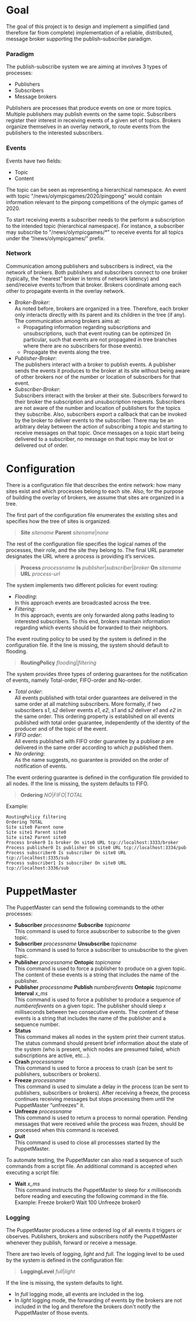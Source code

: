 # Goal
The goal of this project is to design and implement a simplified (and therefore far from complete) implementation of a reliable, distributed, message broker supporting the publish-subscribe paradigm.

### Paradigm
The publish-subscribe system we are aiming at involves 3 types of processes:
* Publishers
* Subscribers
* Message brokers

Publishers are processes that produce events on one or more topics. Multiple publishers may publish events on the same topic.
Subscribers register their interest in receiving events of a given set of topics.
Brokers organize themselves in an overlay network, to route events from the publishers to the interested subscribers.

### Events
Events have two fields:  
* Topic
* Content

The topic can be seen as representing a hierarchical namespace. An event with topic "/news/olympicgames/2020/pingpong" would contain information relevant to the pinpong competitions of the olympic games of 2020.

To start receiving events a subscriber needs to the perform a subscription to the intended topic (hierarchical namespace). For instance, a subscriber may subscribe to "/news/olympicgames/\*" to receive events for all topics under the “/news/olympicgames/” prefix.

### Network
Communication among publishers and subscribers is indirect, via the network of brokers. Both publishers and subscribers connect to one broker (typically, the “nearest” broker in terms of network latency) and send/receive events to/from that broker.  Brokers coordinate among each other to propagate events in the overlay network.

* *Broker-Broker*:</br>
As noted before, brokers are organized in a tree.  Therefore, each broker only interacts directly with its parent and its children in the tree (if any). The communication among brokers aims at:
   * Propagating information regarding subscriptions and unsubscriptions, such that event routing can be optimized (in particular, such that events are not propagated in tree branches where there are no subscribers for those events).
   * Propagate the events along the tree.
* *Publisher-Broker*:</br>
The publishers interact with a broker to publish events. A publisher sends the events it produces to the broker at its site without being aware of other brokers nor of the number or location of subscribers for that event.
* *Subscriber-Broker*:</br>
Subscribers interact with the broker at their site.  Subscribers forward to their broker the subscription and unsubscription requests. Subscribers are not aware of the number and location of publishers  for the topics they subscribe. Also, subscribers export a callback that can be invoked by the broker to deliver events to the subscriber. There may be an arbitrary delay between the action of subscribing a topic and starting to receive messages on that topic. Once messages on a topic start being delivered to a subscriber, no message on that topic may be lost or delivered out of order.


# Configuration
There is a configuration file that describes the entire network: how many sites exist and which processes belong to each site. Also, for the purpose of building the overlay of brokers, we assume that sites are organized in a tree.

The first part of the configuration file enumerates the existing sites and specifies how the tree of sites is organized.</br>
> **Site** *sitename* **Parent** *sitename*|*none*

The rest of the configuration file specifies the logical names of the processes, their role, and the site they belong to. The final URL parameter designates the URL where a process is providing it’s services.</br>
> **Process** *processname* **Is** *publisher*|*subscriber*|*broker* **On** *sitename* **URL** *process-url*

The system implements two different policies for event routing:
* *Flooding*:</br>
In this approach events are broadcasted across the tree.
* *Filtering*:</br>
In this approach, events are only forwarded along paths leading to interested subscribers. To this end, brokers maintain information regarding which events should be forwarded to their neighbors.

The event routing policy to be used by the system is defined in the configuration file. If the line is missing, the system should default to flooding.</br>
> **RoutingPolicy** *flooding*|*filtering*

The system provides three types of ordering guarantees for the notification  of events, namely Total-order, FIFO-order and No-order.
* *Total order*:</br>
All events published with total order guarantees are delivered in the same order at all matching subscribers. More formally, if  two subscribers *s1*, *s2*  deliver events *e1*, *e2*, *s1* and *s2* deliver *e1* and *e2* in the same order. This ordering property is established on all events published with total order guarantee, independently of the identity of the producer and of the topic of the event.
* *FIFO order*:</br>
All events published with FIFO order guarantee by a publiser *p* are delivered in the same order according to which *p* published them.
* *No ordering*:</br>
As the name suggests, no guarantee is provided on the order of notification of events.

The event ordering guarantee is defined in the configuration file provided to all nodes. If the line is missing, the system defaults to FIFO.</br>
> **Ordering** *NO*|*FIFO*|*TOTAL*

Example:
```
RoutingPolicy filtering
Ordering TOTAL
Site site0 Parent none
Site site1 Parent site0
Site site2 Parent site0
Process broker0 Is broker On site0 URL tcp://localhost:3333/broker
Process publisher0 Is publisher On site0 URL tcp://localhost:3334/pub
Process subscriber0 Is subscriber On site0 URL tcp://localhost:3335/sub
Process subscriber1 Is subscriber On site0 URL tcp://localhost:3336/sub
```


# PuppetMaster
The PuppetMaster can send the following commands to the other processes:
* **Subscriber** *processname* **Subscribe** *topicname*</br>
This command is used to force asubscriber to subscribe to the given topic.
* **Subscriber** *processname* **Unsubscribe** *topicname*</br>
This command is used to force a subscriber to unsubscribe to the given topic.
* **Publisher** *processname* **Ontopic** *topicname*</br>
This command is used to force a publisher to produce on a given topic. The content of these events is a string that includes the name of the publisher.
* **Publisher** *processname* **Publish** *numberofevents* **Ontopic** *topicname* **Interval** *x_ms*</br>
This command is used to force a publisher to produce a sequence of *numberofevents* on a given topic. The publisher should sleep *x* milliseconds between two consecutive events. The content of these events is a string that includes the name of the publisher and a sequence number.
* **Status**</br>
This command makes all nodes in the system print their current status. The status command should present brief information about the state of the system (who is present, which nodes are presumed failed, which subscriptions are active, etc...).
* **Crash** *processname*</br>
This command is used to force a process to crash (can be sent to publishers, subscribers or brokers).
* **Freeze** *processname*</br>
This command is used to simulate a delay in the process (can be sent to publishers, subscribers or brokers). After receiving a freeze, the process continues receiving messages but stops processing them until the PuppetMaster “unfreezes” it.
* **Unfreeze** *processname*</br>
This command is used to return a process to normal operation.  Pending messages that were received while the process was frozen, should be processed when this command is received.
* **Quit**</br>
This command is used to close all processses started by the PuppetMaster.

To automate testing, the PuppetMaster can also read a sequence of such commands from a script file. An additional command is accepted when executing a script file:
* **Wait** *x_ms*</br>
This  command  instructs  the  PuppetMaster to sleep  for *x* milliseconds before reading and executing the following command in the file.
Example:
Freeze broker0
Wait 100
Unfreeze broker0

### Logging
The PuppetMaster produces a time ordered log of all events it triggers or observes. Publishers, brokers and subscribers notify the PuppetMaster whenever they publish, forward or receive a message.

There are two levels of logging, *light* and *full*. The  logging  level  to  be used by the system is defined in the configuration file:</br>
> **LoggingLevel** *full*|*light*

If the line is missing, the system defaults to light.
* In *full* logging mode, all events are included in the log.
* In *light* logging mode, the forwarding of events by the brokers are not included in the log and therefore the brokers don't notify the PuppetMaster of those events.
